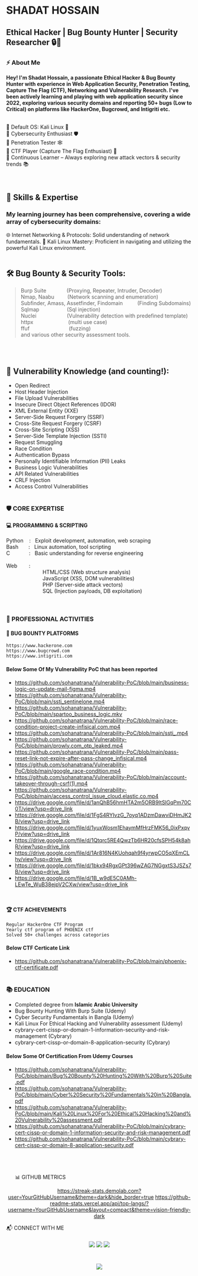 # SHADAT HOSSAIN
## Ethical Hacker | Bug Bounty Hunter | Security Researcher 🔒🐛


### ⚡ About Me
<b> Hey! I'm Shadat Hossain, a passionate Ethical Hacker & Bug Bounty Hunter with experience in Web Application Security, Penetration Testing, Capture The Flag (CTF), Networking and Vulnerability Research. I've been actively learning and playing with web application security since 2022, exploring various security domains and reporting 50+ bugs (Low to Critical) on platforms like HackerOne, Bugcrowd, and Intigriti etc. </b></br></br>

🔹 Default OS: Kali Linux 🐍</br>
🔹 Cybersecurity Enthusiast 🛡️</br>
🔹 Penetration Tester 🕸️</br>
🔹 CTF Player (Capture The Flag Enthusiast) 🚩</br>
🔹 Continuous Learner – Always exploring new attack vectors & security trends 📚</br></br></br>


## 🧠 Skills & Expertise
### My learning journey has been comprehensive, covering a wide array of cybersecurity domains:
🌐 Internet Networking & Protocols: Solid understanding of network fundamentals.
🐧 Kali Linux Mastery: Proficient in navigating and utilizing the powerful Kali Linux environment.</br></br>

## 🛠️ Bug Bounty & Security Tools:
> Burp Suite&nbsp;&nbsp;&nbsp;&nbsp;&nbsp;&nbsp;&nbsp;&nbsp;&nbsp;&nbsp;&nbsp;&nbsp;&nbsp;&nbsp;(Proxying, Repeater, Intruder, Decoder)</br>
> Nmap, Naabu&nbsp;&nbsp;&nbsp;&nbsp;&nbsp;&nbsp;&nbsp;&nbsp;&nbsp;(Network scanning and enumeration)</br>
> Subfinder, Amass, Assetfinder, Findomain&nbsp;&nbsp;&nbsp;&nbsp;&nbsp;&nbsp;&nbsp;&nbsp;&nbsp; (Finding Subdomains)</br>
> Sqlmap&nbsp;&nbsp;&nbsp;&nbsp;&nbsp;&nbsp;&nbsp;&nbsp;&nbsp;&nbsp;&nbsp;&nbsp;&nbsp;&nbsp;&nbsp;&nbsp;&nbsp;&nbsp; (Sql injection)</br>
> Nuclei&nbsp;&nbsp;&nbsp;&nbsp;&nbsp;&nbsp;&nbsp;&nbsp;&nbsp;&nbsp;&nbsp;&nbsp;&nbsp;&nbsp;&nbsp;&nbsp;&nbsp;&nbsp;&nbsp;&nbsp; (Vulnerability detection with predefined template)</br>
> httpx&nbsp;&nbsp;&nbsp;&nbsp;&nbsp;&nbsp;&nbsp;&nbsp;&nbsp;&nbsp;&nbsp;&nbsp;&nbsp;&nbsp;&nbsp;&nbsp;&nbsp;&nbsp;&nbsp;&nbsp;&nbsp;&nbsp;&nbsp; (multi use case)</br>
> ffuf&nbsp;&nbsp;&nbsp;&nbsp;&nbsp;&nbsp;&nbsp;&nbsp;&nbsp;&nbsp;&nbsp;&nbsp;&nbsp;&nbsp;&nbsp;&nbsp;&nbsp;&nbsp;&nbsp;&nbsp;&nbsp;&nbsp;&nbsp;&nbsp;&nbsp;&nbsp; (fuzzing)</br>
and various other security assessment tools.

</br></br>
## 🐛 Vulnerability Knowledge (and counting!):
- Open Redirect
- Host Header Injection
- File Upload Vulnerabilities
- Insecure Direct Object References (IDOR)
- XML External Entity (XXE)
- Server-Side Request Forgery (SSRF)
- Cross-Site Request Forgery (CSRF)
- Cross-Site Scripting (XSS)
- Server-Side Template Injection (SSTI)
- Request Smuggling
- Race Condition
- Authentication Bypass
- Personally Identifiable Information (PII) Leaks
- Business Logic Vulnerabilities
- API Related Vulnerabilities
- CRLF Injection
- Access Control Vulnerabilities</br></br>

### 🛡️ CORE EXPERTISE
#### 💻 PROGRAMMING & SCRIPTING

   Python&nbsp;&nbsp;&nbsp;&nbsp;:&nbsp;&nbsp;&nbsp;Exploit development, automation, web scraping</br>
   Bash&nbsp;&nbsp;&nbsp;&nbsp;&nbsp;&nbsp;&nbsp;:&nbsp;&nbsp;&nbsp;Linux automation, tool scripting</br>
    C&nbsp;&nbsp;&nbsp;&nbsp;&nbsp;&nbsp;&nbsp;&nbsp;&nbsp;&nbsp;&nbsp;&nbsp;&nbsp;:&nbsp;&nbsp;&nbsp;Basic understanding for reverse engineering</br></br>
    Web&nbsp;&nbsp;&nbsp;&nbsp;&nbsp;&nbsp;&nbsp;&nbsp;:</br>
        &nbsp;&nbsp;&nbsp;&nbsp;&nbsp;&nbsp;&nbsp;&nbsp;&nbsp;&nbsp;&nbsp;&nbsp;&nbsp;&nbsp;&nbsp;&nbsp;&nbsp;&nbsp;&nbsp;&nbsp;&nbsp;&nbsp;&nbsp;&nbsp; HTML/CSS (Web structure analysis)</br>
        &nbsp;&nbsp;&nbsp;&nbsp;&nbsp;&nbsp;&nbsp;&nbsp;&nbsp;&nbsp;&nbsp;&nbsp;&nbsp;&nbsp;&nbsp;&nbsp;&nbsp;&nbsp;&nbsp;&nbsp;&nbsp;&nbsp;&nbsp;&nbsp; JavaScript (XSS, DOM vulnerabilities)</br>
        &nbsp;&nbsp;&nbsp;&nbsp;&nbsp;&nbsp;&nbsp;&nbsp;&nbsp;&nbsp;&nbsp;&nbsp;&nbsp;&nbsp;&nbsp;&nbsp;&nbsp;&nbsp;&nbsp;&nbsp;&nbsp;&nbsp;&nbsp;&nbsp; PHP (Server-side attack vectors)</br>
        &nbsp;&nbsp;&nbsp;&nbsp;&nbsp;&nbsp;&nbsp;&nbsp;&nbsp;&nbsp;&nbsp;&nbsp;&nbsp;&nbsp;&nbsp;&nbsp;&nbsp;&nbsp;&nbsp;&nbsp;&nbsp;&nbsp;&nbsp;&nbsp; SQL (Injection payloads, DB exploitation) </br></br></br>


### 💼 PROFESSIONAL ACTIVITIES
#### 🐛 BUG BOUNTY PLATFORMS

    https://www.hackerone.com
    https://www.bugcrowd.com
    https://www.intigriti.com

#### Below Some Of My Vulnerability PoC that has been reported 
- https://github.com/sohanatrana/Vulnerability-PoC/blob/main/business-logic-on-update-mail-figma.mp4
- https://github.com/sohanatrana/Vulnerability-PoC/blob/main/ssti_sentinelone.mp4
- https://github.com/sohanatrana/Vulnerability-PoC/blob/main/spartoo_business_logic.mkv
- https://github.com/sohanatrana/Vulnerability-PoC/blob/main/race-condition-project-create-infisical.com.mp4
- https://github.com/sohanatrana/Vulnerability-PoC/blob/main/ssti_.mp4
- https://github.com/sohanatrana/Vulnerability-PoC/blob/main/prowly.com_otp_leaked.mp4
- https://github.com/sohanatrana/Vulnerability-PoC/blob/main/pass-reset-link-not-expire-after-pass-change_infisical.mp4
- https://github.com/sohanatrana/Vulnerability-PoC/blob/main/google_race-condition.mp4
- https://github.com/sohanatrana/Vulnerability-PoC/blob/main/account-takeover-through-csrf(1).mp4
- https://github.com/sohanatrana/Vulnerability-PoC/blob/main/access_control_issue_cloud.elastic.co.mp4
- https://drive.google.com/file/d/1anQhB56hmHTA2m5ORB9ItSlGqPm70C0T/view?usp=drive_link
- https://drive.google.com/file/d/1FgS4RYIvzG_7oyq1ADzmDawviDHmJK2B/view?usp=drive_link
- https://drive.google.com/file/d/1yuxWosm1EhaymMfHrzFMK56_0ixPxqvP/view?usp=drive_link
- https://drive.google.com/file/d/1Qtqrc5RE4QwzTb6HR20cfsSPH54k8ahR/view?usp=drive_link
- https://drive.google.com/file/d/1Ar816N4KUohqah9f4yrwpCO5qXEmCLhy/view?usp=drive_link
- https://drive.google.com/file/d/1bkx94RgxGPt396wZAG7NGgxtS3JSZs7B/view?usp=drive_link
- https://drive.google.com/file/d/1B_w9dE5C0AMh-LEwTe_WuB38ejpV2CXw/view?usp=drive_link
</br>

#### 🏆 CTF ACHIEVEMENTS
    Regular HackerOne CTF Program
    Yearly ctf program of PHOENIX ctf
    Solved 50+ challenges across categories
#### Below CTF Certicate Link
   - https://github.com/sohanatrana/Vulnerability-PoC/blob/main/phoenix-ctf-certificate.pdf
</br></br>
### 📚 EDUCATION
- Completed degree from <b>Islamic Arabic University</b>
- Bug Bounty Hunting With Burp Suite (Udemy)
- Cyber Security Fundamentals in Bangla (Udemy)
- Kali Linux For Ethical Hacking and Vulnerability assessment (Udemy)
- cybrary-cert-cissp-or-domain-1-information-security-and-risk-management (Cybrary)
- cybrary-cert-cissp-or-domain-8-application-security (Cybrary)</br>
#### Below Some Of Certification From Udemy Courses
   - https://github.com/sohanatrana/Vulnerability-PoC/blob/main/Bug%20Bounty%20Hunting%20With%20Burp%20Suite.pdf
   - https://github.com/sohanatrana/Vulnerability-PoC/blob/main/Cyber%20Security%20Fundamentals%20in%20Bangla.pdf
   - https://github.com/sohanatrana/Vulnerability-PoC/blob/main/Kali%20Linux%20For%20Ethical%20Hacking%20and%20Vulnerability%20assessment.pdf
   - https://github.com/sohanatrana/Vulnerability-PoC/blob/main/cybrary-cert-cissp-or-domain-1-information-security-and-risk-management.pdf
   - https://github.com/sohanatrana/Vulnerability-PoC/blob/main/cybrary-cert-cissp-or-domain-8-application-security.pdf
</br></br></br></br></br>
📊 GITHUB METRICS
<div align="center">

https://streak-stats.demolab.com?user=YourGitHubUsername&theme=dark&hide_border=true
https://github-readme-stats.vercel.app/api/top-langs/?username=YourGitHubUsername&layout=compact&theme=vision-friendly-dark
</div>
📬 CONNECT WITH ME
<h3 align="center"> <a href="https://x.com/sohanrana101"><img src="https://img.shields.io/badge/Twitter-%231DA1F2.svg?&style=for-the-badge&logo=twitter&logoColor=white"></a> <a href="mailto:sohanatrana@gmail.com"><img src="https://img.shields.io/badge/Gmail-D14836?style=for-the-badge&logo=gmail&logoColor=white"></a> <a href="https://www.facebook.com/sohanatrana"><img src="https://img.shields.io/badge/Facebook-%231877F2.svg?&style=for-the-badge&logo=facebook&logoColor=white"></a> </h3> <h1 align="center"> <img src="https://readme-typing-svg.demolab.com?font=Fira+Code&pause=1000&color=00FF00&center=true&vCenter=true&width=435&lines=Stay+Curious++%F0%9F%94%8D;Hack+Ethically+%E2%9A%99%EF%B8%8F;Build+Defenses+%F0%9F%92%BB" /> </h1>

